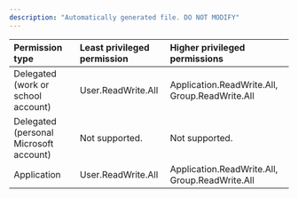 ```yaml
---
description: "Automatically generated file. DO NOT MODIFY"
---
```


|Permission type|Least privileged permission|Higher privileged permissions|
|:---|:---|:---|
|Delegated (work or school account)|User.ReadWrite.All|Application.ReadWrite.All, Group.ReadWrite.All|
|Delegated (personal Microsoft account)|Not supported.|Not supported.|
|Application|User.ReadWrite.All|Application.ReadWrite.All, Group.ReadWrite.All|

